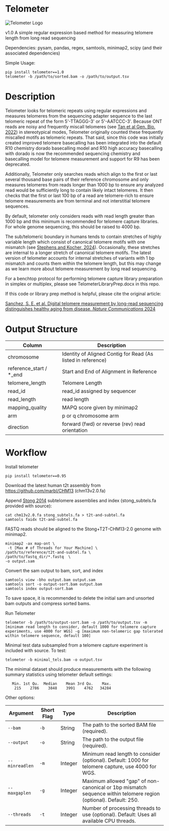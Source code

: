 # Telometer

![Telometer Logo](https://i.imgur.com/te0QfrR.png)

v1.0
A simple regular expression based method for measuring telomere length from long read sequencing

Dependencies: pysam, pandas, regex, samtools, minimap2, scipy (and their associated dependencies)

Simple Usage: 
```
pip install telometer==1.0
telometer -b /path/to/sorted.bam -o /path/to/output.tsv
```
# Description

Telometer looks for telomeric repeats using regular expressions and measures telomeres from the sequencing adapter sequence to the last telomeric repeat of the form 5'-TTAGGG-3' or 5'-AATCCC-3'.
Because ONT reads are noisy and frequently miscall telomeres (see [Tan et al Gen. Bio. 2022](https://genomebiology.biomedcentral.com/articles/10.1186/s13059-022-02751-6)) in stereotypical modes, Telometer originally counted these frequently miscalled motifs as telomeric repeats. That said, since this code was initially created improved telomere basecalling has been integrated into the default R10 chemistry dorado basecalling model and R10 high accuracy basecalling with dorado is now the recommended sequencing chemistry and basecalling model for telomere measurement and support for R9 has been deprecated.

Additionally, Telometer only searches reads which align to the first or last several thousand base pairs of their reference chromosome and only measures telomeres from reads longer than 1000 bp to ensure any analyzed read would be sufficiently long to contain likely intact telomeres. It then checks that the first or last 100 bp of a read are telomere-rich to ensure telomere measurements are from terminal and not interstitial telomere sequences.

By default, telometer only considers reads with read length greater than 1000 bp and this minimum is recommended for telomere capture libraries. For whole genome sequencing, this should be raised to 4000 bp.

The sub/telomeric boundary in humans tends to contain stretches of highly variable length which consist of canonical telomere motifs with one mismatch (see [Stephens and Kocher, 2024](https://link.springer.com/article/10.1186/s12859-024-05807-5)). Occasionally, these stretches are internal to a longer stretch of canonical telomere motifs. The latest version of telometer accounts for internal stretches of variants with 1 bp mismatch and counts them within the telomere length, but this may change as we learn more about telomere measurement by long read sequencing. 

For a benchtop protocol for performing telomere capture library preparation in simplex or multiplex, please see TelometerLibraryPrep.docx in this repo. 

If this code or library prep method is helpful, please cite the original article:

[Sanchez, S. E. et al. Digital telomere measurement by long-read sequencing distinguishes healthy aging from disease. _Nature Communications_ 2024](https://www.nature.com/articles/s41467-024-49007-4)



# Output Structure

| Column   | Description |
| -------- | ------- |
| chromosome | Identity of Aligned Contig for Read (As listed in reference)    |
| reference_start / *_end | Start and End of Alignment in Reference     |
| telomere_length    | Telomere Length    |
| read_id| read_id assigned by sequencer |
| read_length | read length |
| mapping_quality| MAPQ score given by minimap2 |
| arm | p or q chromosome arm |
| direction| forward (fwd) or reverse (rev) read orientation |

# Workflow

Install telometer
```
pip install telometer==0.95
```

Download the latest human t2t assembly from https://github.com/marbl/CHM13 (chm13v2.0.fa)

Append [Stong 2014](https://pubmed.ncbi.nlm.nih.gov/24676094/) subtelomere assemblies and index (stong_subtels.fa provided with source):
```
cat chm13v2.0.fa stong_subtels.fa > t2t-and-subtel.fa
samtools faidx t2t-and-subtel.fa
```

FASTQ reads should be aligned to the Stong+T2T-CHM13-2.0 genome with minimap2.   

```
minimap2 -ax map-ont \
 -t [Max # of Threads for Your Machine] \ 
/path/to/reference/t2t-and-subtel.fa \
/path/to/fastq_dir/*.fastq  \
-o output.sam
```
Convert the sam output to bam, sort, and index

```
samtools view -bho output.bam output.sam
samtools sort -o output-sort.bam output.bam
samtools index output-sort.bam
```

To save space, it is recommended to delete the initial sam and unsorted bam outputs and compress sorted bams. 

Run Telometer

```
telometer -b /path/to/output-sort.bam -o /path/to/output.tsv -m [minimum read length to consider, default 1000 for telomere capture experiments, use 4000 for WGS] -g [maximum non-telomeric gap tolerated within telomere sequence, default 100]
```
Minimal test data subsampled from a telomere capture experiment is included with source. To test:

```
telometer -b minimal_tels.bam -o output.tsv 
```
The minimal dataset should produce measurements with the following summary statistics using telometer default settings: 
```
   Min. 1st Qu.  Median    Mean 3rd Qu.    Max. 
    215    2786    3848    3991    4762   34284 
```

Other options: 

| Argument      | Short Flag | Type    | Description                                                                                  |
| ------------- | ---------- | ------- | -------------------------------------------------------------------------------------------- |
| `--bam`       | `-b`       | String  | The path to the sorted BAM file (required).                                                   |
| `--output`    | `-o`       | String  | The path to the output file (required).                                                       |
| `--minreadlen`| `-m`       | Integer | Minimum read length to consider (optional). Default: 1000 for telomere capture, use 4000 for WGS. |
| `--maxgaplen` | `-g`       | Integer | Maximum allowed "gap" of non-canonical or 1bp mismatch sequence within telomere region (optional). Default: 250. |
| `--threads`   | `-t`       | Integer | Number of processing threads to use (optional). Default: Uses all available CPU threads.       |



